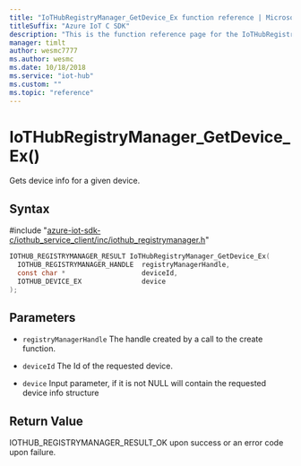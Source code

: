 ```yaml
---                             
title: "IoTHubRegistryManager_GetDevice_Ex function reference | Microsoft Docs" 
titleSuffix: "Azure IoT C SDK"            
description: "This is the function reference page for the IoTHubRegistryManager_GetDevice_Ex() function in the Azure IoT C SDK. This SDK is used with Azure IoT Hub and Azure IoT Hub Device Provisioning Service"            
manager: timlt                 
author: wesmc7777              
ms.author: wesmc               
ms.date: 10/18/2018                    
ms.service: "iot-hub"             
ms.custom: ""                
ms.topic: "reference"        
---                            
```


# IoTHubRegistryManager_GetDevice_Ex()

Gets device info for a given device.

## Syntax

\#include "[azure-iot-sdk-c/iothub_service_client/inc/iothub_registrymanager.h](../iothub-registrymanager-h.md)"  
```C
IOTHUB_REGISTRYMANAGER_RESULT IoTHubRegistryManager_GetDevice_Ex(
  IOTHUB_REGISTRYMANAGER_HANDLE  registryManagerHandle,
  const char *                   deviceId,
  IOTHUB_DEVICE_EX               device
);
```

## Parameters
* `registryManagerHandle` The handle created by a call to the create function. 

* `deviceId` The Id of the requested device. 

* `device` Input parameter, if it is not NULL will contain the requested device info structure

## Return Value
IOTHUB_REGISTRYMANAGER_RESULT_OK upon success or an error code upon failure.

